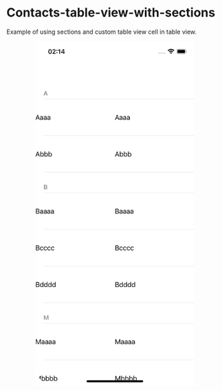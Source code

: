 # Contacts-table-view-with-sections
Example of using sections and custom table view cell in table view.

<div align="center">
<img src="images/view1.PNG" height="800">
</div>
